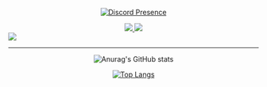 
<div align="center">

  [![Discord Presence](https://lanyard.cnrad.dev/api/939819492836524032)](https://discord.com/users/939819492836524032)
  
</div>

<div align="center">
  <div id="badges">
<!--   <a href="https://app.hackthebox.com/users/1397904">
  <img src="https://img.shields.io/badge/-HackTheBox-%239FEF00?style=for-the-badge&logo=hackthebox&logoColor=white">
  </a> -->

  <a href="https://tryhackme.com/r/p/LunaHTTP">
  <img src="https://img.shields.io/badge/-TryHackMe-%23212C42?style=for-the-badge&logo=tryhackme&logoColor=white">
  </a>

 <!-- <a href="https://hackerone.com/luna_zx_001">
  <img src="https://img.shields.io/badge/-HackerOne-%23494649?style=for-the-badge&logo=hackerone&logoColor=white">
  </a> -->
  
  <a href="https://www.youtube.com/watch?v=dQw4w9WgXcQ">
  <img src="https://img.shields.io/badge/YouTube-red?style=for-the-badge&logo=youtube&logoColor=white">
  </a>
</div>
</div>

<div>
  <img src="https://skillicons.dev/icons?i=js,typescript,nodejs" />
</div>

---
<div align="center">
  
 ![Anurag's GitHub stats](https://github-readme-stats.vercel.app/api?username=luna-zx&show_icons=true&theme=react)
  
</div>

<div align="center">


[![Top Langs](https://github-readme-stats.vercel.app/api/top-langs/?username=luna-zx&layout=compact&theme=react)](https://github.com/anuraghazra/github-readme-stats)
  
</div>

